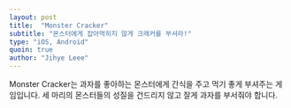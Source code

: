 ```yaml
---
layout: post
title:  "Monster Cracker"
subtitle: "몬스터에게 잡아먹히지 않게 크래커를 부셔라!"
type: "iOS, Android"
quoin: true
author: "Jihye Leee"
---
```


Monster Cracker는 과자를 좋아하는 몬스터에게 간식을 주고 먹기 좋게 부셔주는 게임입니다. 세 마리의 몬스터들의 성질을 건드리지 않고 잘게 과자를 부서줘야 합니다.
